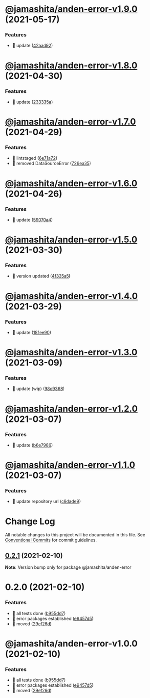 # [@jamashita/anden-error-v1.9.0](https://github.com/jamashita/anden/compare/@jamashita/anden-error-v1.8.0...@jamashita/anden-error-v1.9.0) (2021-05-17)


### Features

* 🎸 update ([42aad92](https://github.com/jamashita/anden/commit/42aad92038213508827aa50287a9bdef153c7e97))

# [@jamashita/anden-error-v1.8.0](https://github.com/jamashita/anden/compare/@jamashita/anden-error-v1.7.0...@jamashita/anden-error-v1.8.0) (2021-04-30)


### Features

* 🎸 update ([233335a](https://github.com/jamashita/anden/commit/233335a44b9e6c4015cfeb8578ba12d7cf253810))

# [@jamashita/anden-error-v1.7.0](https://github.com/jamashita/anden/compare/@jamashita/anden-error-v1.6.0...@jamashita/anden-error-v1.7.0) (2021-04-29)


### Features

* 🎸 lintstaged ([6e71a72](https://github.com/jamashita/anden/commit/6e71a72c8c47b08166f22c02a881af51a5d6f84f))
* 🎸 removed DataSourceError ([726ea35](https://github.com/jamashita/anden/commit/726ea35073f6019763649bb4eba5e30b7b410a3f))

# [@jamashita/anden-error-v1.6.0](https://github.com/jamashita/anden/compare/@jamashita/anden-error-v1.5.0...@jamashita/anden-error-v1.6.0) (2021-04-26)


### Features

* 🎸 update ([59070a4](https://github.com/jamashita/anden/commit/59070a4b4b5240198df44cc9390423bedbe20f71))

# [@jamashita/anden-error-v1.5.0](https://github.com/jamashita/anden/compare/@jamashita/anden-error-v1.4.0...@jamashita/anden-error-v1.5.0) (2021-03-30)


### Features

* 🎸 version updated ([4f335a5](https://github.com/jamashita/anden/commit/4f335a542a517369ceb7d041c315e5670475ece0))

# [@jamashita/anden-error-v1.4.0](https://github.com/jamashita/anden/compare/@jamashita/anden-error-v1.3.0...@jamashita/anden-error-v1.4.0) (2021-03-29)


### Features

* 🎸 update ([181ee90](https://github.com/jamashita/anden/commit/181ee903f4e54a87120e534b790c48c69f1b426e))

# [@jamashita/anden-error-v1.3.0](https://github.com/jamashita/anden/compare/@jamashita/anden-error-v1.2.0...@jamashita/anden-error-v1.3.0) (2021-03-09)


### Features

* 🎸 update (wip) ([98c9368](https://github.com/jamashita/anden/commit/98c9368afd959c38d7e9d07cbda0658a12add0ba))

# [@jamashita/anden-error-v1.2.0](https://github.com/jamashita/anden/compare/@jamashita/anden-error-v1.1.0...@jamashita/anden-error-v1.2.0) (2021-03-07)


### Features

* 🎸 update ([b6e7986](https://github.com/jamashita/anden/commit/b6e7986abb78e1ba62c2efe834081595e6ca7af3))

# [@jamashita/anden-error-v1.1.0](https://github.com/jamashita/anden/compare/@jamashita/anden-error-v1.0.0...@jamashita/anden-error-v1.1.0) (2021-03-07)


### Features

* 🎸 update repository url ([c6dade9](https://github.com/jamashita/anden/commit/c6dade9fd10eb259cda87b1b9c88ad196e28776d))

# Change Log

All notable changes to this project will be documented in this file.
See [Conventional Commits](https://conventionalcommits.org) for commit guidelines.

## [0.2.1](https://github.com/jamashita/anden.git/packages/error/compare/@jamashita/anden-error@0.2.0...@jamashita/anden-error@0.2.1) (2021-02-10)

**Note:** Version bump only for package @jamashita/anden-error





# 0.2.0 (2021-02-10)


### Features

* 🎸 all tests done ([b955dd7](https://github.com/jamashita/anden.git/packages/error/commit/b955dd757cc19c309b36ff06b55725fec3e21cc0))
* 🎸 error packages established ([e9457d5](https://github.com/jamashita/anden.git/packages/error/commit/e9457d5f00c56922769293e1e9f291e2025f4d97))
* 🎸 moved ([29ef26d](https://github.com/jamashita/anden.git/packages/error/commit/29ef26d9403ae718720fa9706f01c860b9a5d79a))





# @jamashita/anden-error-v1.0.0 (2021-02-10)


### Features

* 🎸 all tests done ([b955dd7](https://github.com/jamashita/anden/commit/b955dd757cc19c309b36ff06b55725fec3e21cc0))
* 🎸 error packages established ([e9457d5](https://github.com/jamashita/anden/commit/e9457d5f00c56922769293e1e9f291e2025f4d97))
* 🎸 moved ([29ef26d](https://github.com/jamashita/anden/commit/29ef26d9403ae718720fa9706f01c860b9a5d79a))
